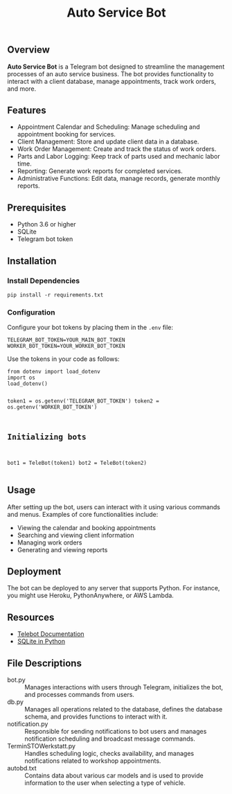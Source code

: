 <!DOCTYPE html>
<html lang="en">
<head>

</head>
<body>
    <header>
        <h1>Auto Service Bot</h1>
    </header>
    <section>
        <h2>Overview</h2>
        <p>
            <strong>Auto Service Bot</strong> is a Telegram bot designed to streamline the management processes 
            of an auto service business. The bot provides functionality to interact with a client database, 
            manage appointments, track work orders, and more.
        </p>
    </section>
    <section>
        <h2>Features</h2>
        <ul>
            <li>Appointment Calendar and Scheduling: Manage scheduling and appointment booking for services.</li>
            <li>Client Management: Store and update client data in a database.</li>
            <li>Work Order Management: Create and track the status of work orders.</li>
            <li>Parts and Labor Logging: Keep track of parts used and mechanic labor time.</li>
            <li>Reporting: Generate work reports for completed services.</li>
            <li>Administrative Functions: Edit data, manage records, generate monthly reports.</li>
        </ul>
    </section>
    <section>
        <h2>Prerequisites</h2>
        <ul>
            <li>Python 3.6 or higher</li>
            <li>SQLite</li>
            <li>Telegram bot token</li>
        </ul>
    </section>
    <section>
        <h2>Installation</h2>
        <h3>Install Dependencies</h3>
        <pre><code>pip install -r requirements.txt</code></pre>
        <h3>Configuration</h3>
        <p>Configure your bot tokens by placing them in the <code>.env</code> file:</p>
        <pre><code>TELEGRAM_BOT_TOKEN=YOUR_MAIN_BOT_TOKEN
WORKER_BOT_TOKEN=YOUR_WORKER_BOT_TOKEN</code></pre>
        <p>Use the tokens in your code as follows:</p>
        <pre><code>from dotenv import load_dotenv
import os
load_dotenv()

token1 = os.getenv('TELEGRAM_BOT_TOKEN') 
token2 = os.getenv('WORKER_BOT_TOKEN')

# Initializing bots
bot1 = TeleBot(token1) 
bot2 = TeleBot(token2)</code></pre>
    </section>
    <section>
        <h2>Usage</h2>
        <p>
            After setting up the bot, users can interact with it using various commands and menus. 
            Examples of core functionalities include:
        </p>
        <ul>
            <li>Viewing the calendar and booking appointments</li>
            <li>Searching and viewing client information</li>
            <li>Managing work orders</li>
            <li>Generating and viewing reports</li>
        </ul>
    </section>
    <section>
        <h2>Deployment</h2>
        <p>
            The bot can be deployed to any server that supports Python. For instance, you might use Heroku, 
            PythonAnywhere, or AWS Lambda.
        </p>
    </section>
    <section>
        <h2>Resources</h2>
        <ul>
            <li><a href="https://github.com/eternnoir/pyTelegramBotAPI" target="_blank">Telebot Documentation</a></li>
            <li><a href="https://docs.python.org/3/library/sqlite3.html" target="_blank">SQLite in Python</a></li>
        </ul>
    </section>
    <section>
        <h2>File Descriptions</h2>
        <dl>
            <dt>bot.py</dt>
            <dd>Manages interactions with users through Telegram, initializes the bot, and processes commands from users.</dd>
            <dt>db.py</dt>
            <dd>Manages all operations related to the database, defines the database schema, and provides functions to interact with it.</dd>
            <dt>notification.py</dt>
            <dd>Responsible for sending notifications to bot users and manages notification scheduling and broadcast message commands.</dd>
            <dt>TerminSTOWerkstatt.py</dt>
            <dd>Handles scheduling logic, checks availability, and manages notifications related to workshop appointments.</dd>
            <dt>autobd.txt</dt>
            <dd>Contains data about various car models and is used to provide information to the user when selecting a type of vehicle.</dd>
        </dl>
    </section>

</body>
</html>

